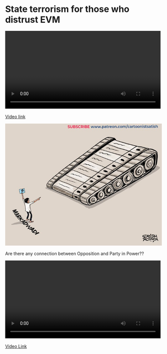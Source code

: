 # State terrorism for those who distrust EVM

<video controls width="500">
    <source src="https://42683ff2b1a2ac5ad2fef0ee01995d78.ipfs.4everland.link/ipfs/bafybeiauxrpwmv2lhvxsp65bknxbdpmsg73fbdjsnuoww5tjuegyk3bcym" type="video/mp4">
    <!-- Add additional source elements for different video formats if needed -->
    Your browser does not support the video tag.
</video>

[Video link](https://42683ff2b1a2ac5ad2fef0ee01995d78.ipfs.4everland.link/ipfs/bafybeiauxrpwmv2lhvxsp65bknxbdpmsg73fbdjsnuoww5tjuegyk3bcym)


![Big EVM](evm/big_evm.jpeg)



Are there any connection between Opposition and Party in Power??


<video controls width="500">
    <source src="https://42683ff2b1a2ac5ad2fef0ee01995d78.ipfs.4everland.link/ipfs/bafybeihfkhkm6fawyi4xlwny3b2amseuap7kb4kgjssgevusvlclfuqkem" type="video/mp4">
    <!-- Add additional source elements for different video formats if needed -->
    Your browser does not support the video tag.
</video>

[Video Link](https://42683ff2b1a2ac5ad2fef0ee01995d78.ipfs.4everland.link/ipfs/bafybeihfkhkm6fawyi4xlwny3b2amseuap7kb4kgjssgevusvlclfuqkem)

